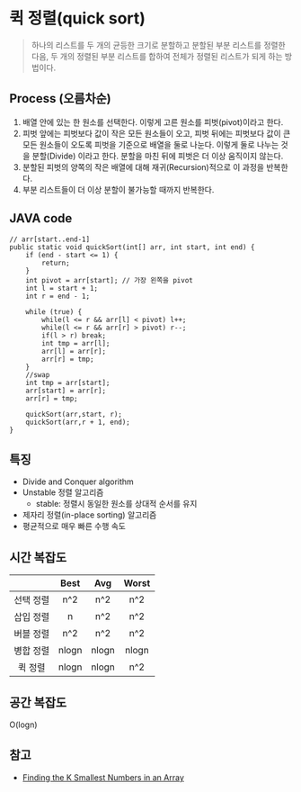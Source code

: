 # 퀵 정렬(quick sort)
> 하나의 리스트를 두 개의 균등한 크기로 분할하고 분할된 부분 리스트를 정렬한 다음, 두 개의 정렬된 부분 리스트를 합하여 전체가 정렬된 리스트가 되게 하는 방법이다.

## Process (오름차순)
1. 배열 안에 있는 한 원소를 선택한다. 이렇게 고른 원소를 피벗(pivot)이라고 한다.
2. 피벗 앞에는 피벗보다 값이 작은 모든 원소들이 오고, 피벗 뒤에는 피벗보다 값이 큰 모든 원소들이 오도록 피벗을 기준으로 배열을 둘로 나눈다. 이렇게 둘로 나누는 것을 분할(Divide) 이라고 한다. 분할을 마친 뒤에 피벗은 더 이상 움직이지 않는다.
3. 분할된 피벗의 양쪽의 작은 배열에 대해 재귀(Recursion)적으로 이 과정을 반복한다.
4. 부분 리스트들이 더 이상 분할이 불가능할 때까지 반복한다.

## JAVA code
```
// arr[start..end-1]
public static void quickSort(int[] arr, int start, int end) {
    if (end - start <= 1) {
        return;
    }
    int pivot = arr[start]; // 가장 왼쪽을 pivot
    int l = start + 1;
    int r = end - 1;

    while (true) {
        while(l <= r && arr[l] < pivot) l++;
        while(l <= r && arr[r] > pivot) r--;
        if(l > r) break;
        int tmp = arr[l];
        arr[l] = arr[r];
        arr[r] = tmp;
    }
    //swap
    int tmp = arr[start];
    arr[start] = arr[r];
    arr[r] = tmp;

    quickSort(arr,start, r);
    quickSort(arr,r + 1, end);
}
```

## 특징
- Divide and Conquer algorithm
- Unstable 정렬 알고리즘
    - stable: 정렬시 동일한 원소를 상대적 순서를 유지
- 제자리 정렬(in-place sorting) 알고리즘
- 평균적으로 매우 빠른 수행 속도

## 시간 복잡도
||Best|Avg|Worst|
|:---:|:---:|:---:|:---:|
|선택 정렬|n^2|n^2|n^2|
|삽입 정렬|n|n^2|n^2|
|버블 정렬|n^2|n^2|n^2|
|병합 정렬|nlogn|nlogn|nlogn|
|퀵 정렬|nlogn|nlogn|n^2|

## 공간 복잡도
O(logn)

## 참고
- [Finding the K Smallest Numbers in an Array](https://www.baeldung.com/cs/k-smallest-numbers-array)